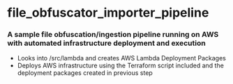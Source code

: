 # file_obfuscator_importer_pipeline
<h3>
<b>A sample file obfuscation/ingestion pipeline running on AWS with automated infrastructure deployment and execution</b>
</h3>
<ul>
  <li>Looks into /src/lambda and creates AWS Lambda Deployment Packages</li>
  <li>Deploys AWS infrastructure using the Terraform script included and the deployment packages created in previous step</li>
</ul>

